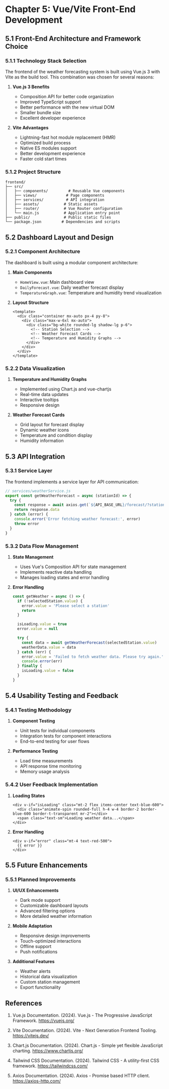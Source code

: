 # Chapter 5: Vue/Vite Front-End Development

## 5.1 Front-End Architecture and Framework Choice

### 5.1.1 Technology Stack Selection

The frontend of the weather forecasting system is built using Vue.js 3 with Vite as the build tool. This combination was chosen for several reasons:

1. **Vue.js 3 Benefits**
   - Composition API for better code organization
   - Improved TypeScript support
   - Better performance with the new virtual DOM
   - Smaller bundle size
   - Excellent developer experience

2. **Vite Advantages**
   - Lightning-fast hot module replacement (HMR)
   - Optimized build process
   - Native ES modules support
   - Better development experience
   - Faster cold start times

### 5.1.2 Project Structure

```
frontend/
├── src/
│   ├── components/         # Reusable Vue components
│   ├── views/             # Page components
│   ├── services/          # API integration
│   ├── assets/           # Static assets
│   ├── router/           # Vue Router configuration
│   └── main.js           # Application entry point
├── public/               # Public static files
└── package.json         # Dependencies and scripts
```

## 5.2 Dashboard Layout and Design

### 5.2.1 Component Architecture

The dashboard is built using a modular component architecture:

1. **Main Components**
   - `HomeView.vue`: Main dashboard view
   - `DailyForecast.vue`: Daily weather forecast display
   - `TemperatureGraph.vue`: Temperature and humidity trend visualization

2. **Layout Structure**
   ```vue
   <template>
     <div class="container mx-auto px-4 py-8">
       <div class="max-w-6xl mx-auto">
         <div class="bg-white rounded-lg shadow-lg p-6">
           <!-- Station Selection -->
           <!-- Weather Forecast Cards -->
           <!-- Temperature and Humidity Graphs -->
         </div>
       </div>
     </div>
   </template>
   ```

### 5.2.2 Data Visualization

1. **Temperature and Humidity Graphs**
   - Implemented using Chart.js and vue-chartjs
   - Real-time data updates
   - Interactive tooltips
   - Responsive design

2. **Weather Forecast Cards**
   - Grid layout for forecast display
   - Dynamic weather icons
   - Temperature and condition display
   - Humidity information

## 5.3 API Integration

### 5.3.1 Service Layer

The frontend implements a service layer for API communication:

```javascript
// services/weatherService.js
export const getWeatherForecast = async (stationId) => {
  try {
    const response = await axios.get(`${API_BASE_URL}/forecast/?station_id=${stationId}`)
    return response.data
  } catch (error) {
    console.error('Error fetching weather forecast:', error)
    throw error
  }
}
```

### 5.3.2 Data Flow Management

1. **State Management**
   - Uses Vue's Composition API for state management
   - Implements reactive data handling
   - Manages loading states and error handling

2. **Error Handling**
   ```javascript
   const getWeather = async () => {
     if (!selectedStation.value) {
       error.value = 'Please select a station'
       return
     }

     isLoading.value = true
     error.value = null

     try {
       const data = await getWeatherForecast(selectedStation.value)
       weatherData.value = data
     } catch (err) {
       error.value = 'Failed to fetch weather data. Please try again.'
       console.error(err)
     } finally {
       isLoading.value = false
     }
   }
   ```

## 5.4 Usability Testing and Feedback

### 5.4.1 Testing Methodology

1. **Component Testing**
   - Unit tests for individual components
   - Integration tests for component interactions
   - End-to-end testing for user flows

2. **Performance Testing**
   - Load time measurements
   - API response time monitoring
   - Memory usage analysis

### 5.4.2 User Feedback Implementation

1. **Loading States**
   ```vue
   <div v-if="isLoading" class="mt-2 flex items-center text-blue-600">
     <div class="animate-spin rounded-full h-4 w-4 border-2 border-blue-600 border-t-transparent mr-2"></div>
     <span class="text-sm">Loading weather data...</span>
   </div>
   ```

2. **Error Handling**
   ```vue
   <div v-if="error" class="mt-4 text-red-500">
     {{ error }}
   </div>
   ```

## 5.5 Future Enhancements

### 5.5.1 Planned Improvements

1. **UI/UX Enhancements**
   - Dark mode support
   - Customizable dashboard layouts
   - Advanced filtering options
   - More detailed weather information

2. **Mobile Adaptation**
   - Responsive design improvements
   - Touch-optimized interactions
   - Offline support
   - Push notifications

3. **Additional Features**
   - Weather alerts
   - Historical data visualization
   - Custom station management
   - Export functionality

## References

1. Vue.js Documentation. (2024). Vue.js - The Progressive JavaScript Framework. https://vuejs.org/

2. Vite Documentation. (2024). Vite - Next Generation Frontend Tooling. https://vitejs.dev/

3. Chart.js Documentation. (2024). Chart.js - Simple yet flexible JavaScript charting. https://www.chartjs.org/

4. Tailwind CSS Documentation. (2024). Tailwind CSS - A utility-first CSS framework. https://tailwindcss.com/

5. Axios Documentation. (2024). Axios - Promise based HTTP client. https://axios-http.com/ 